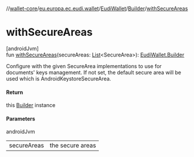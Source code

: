 //[wallet-core](../../../../index.md)/[eu.europa.ec.eudi.wallet](../../index.md)/[EudiWallet](../index.md)/[Builder](index.md)/[withSecureAreas](with-secure-areas.md)

# withSecureAreas

[androidJvm]\
fun [withSecureAreas](with-secure-areas.md)(secureAreas: [List](https://kotlinlang.org/api/latest/jvm/stdlib/kotlin-stdlib/kotlin.collections/-list/index.html)&lt;SecureArea&gt;): [EudiWallet.Builder](index.md)

Configure with the given SecureArea implementations to use for documents' keys management. If not set, the default secure area will be used which is AndroidKeystoreSecureArea.

#### Return

this [Builder](index.md) instance

#### Parameters

androidJvm

| | |
|---|---|
| secureAreas | the secure areas |
